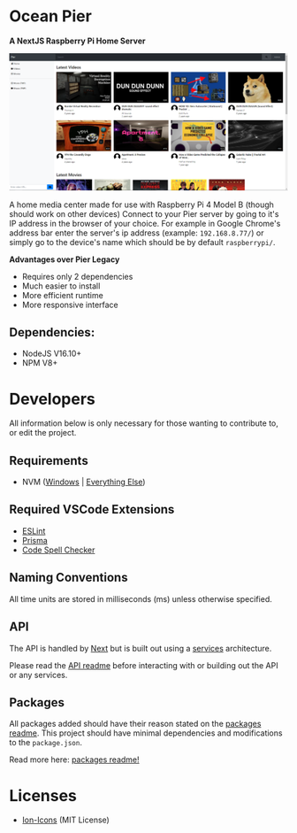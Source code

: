 # Ocean Pier
__A NextJS Raspberry Pi Home Server__

![Sample image of Pier's homepage](./docs/sample.png)

A home media center made for use with Raspberry Pi 4 Model B (though should work on other devices)
Connect to your Pier server by going to it's IP address in the browser of your choice. For example in Google Chrome's address bar enter the server's ip address (example: `192.168.8.77/`) or simply go to the device's name which should be by default `raspberrypi/`.

__Advantages over Pier Legacy__
- Requires only 2 dependencies
- Much easier to install
- More efficient runtime
- More responsive interface

## Dependencies:
- NodeJS V16.10+
- NPM V8+

# Developers
All information below is only necessary for those wanting to contribute to, or edit the project.

## Requirements
- NVM ([Windows](https://github.com/coreybutler/nvm-windows) | [Everything Else](https://github.com/nvm-sh/nvm))

## Required VSCode Extensions
- [ESLint](https://marketplace.visualstudio.com/items?itemName=dbaeumer.vscode-eslint)
- [Prisma](https://marketplace.visualstudio.com/items?itemName=Prisma.prisma)
- [Code Spell Checker](https://marketplace.visualstudio.com/items?itemName=streetsidesoftware.code-spell-checker)

## Naming Conventions
All time units are stored in milliseconds (ms) unless otherwise specified.

## API

The API is handled by [Next](./docs/packages/README.md#Next) but is built out using a [services](./docs/api/README.md#services-directory) architecture.

Please read the [API readme](./docs/api/README.md) before interacting with or building out the API or any services.

## Packages
All packages added should have their reason stated on the [packages readme](./docs/packages/README.md). This project should have minimal dependencies and modifications to the `package.json`.

Read more here: [packages readme!](./docs/packages/README.md)

# Licenses
- [Ion-Icons](./public/ion-icons/LICENSE) (MIT License)